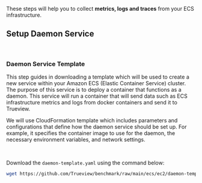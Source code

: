 
These steps will help you to collect **metrics, logs and traces** from your ECS infrastructure. 

## Setup Daemon Service

&nbsp;

### Daemon Service Template

This step guides in downloading a template which will be used to create a new service within your Amazon ECS (Elastic Container Service) cluster. The purpose of this service is to deploy a container that functions as a daemon. This service will run a container that will send data such as ECS infrastructure metrics and logs from docker containers and send it to Trueview.

We will use CloudFormation template which includes parameters and configurations that define how the daemon service should be set up. For example, it specifies the container image to use for the daemon, the necessary environment variables, and network settings. 

&nbsp;

Download the `daemon-template.yaml` using the command below: 

```bash
wget https://github.com/Trueview/benchmark/raw/main/ecs/ec2/daemon-template.yaml
```

